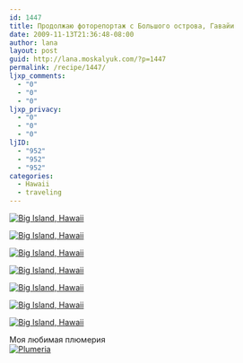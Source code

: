 ```yaml
---
id: 1447
title: Продолжаю фоторепортаж с Большого острова, Гавайи
date: 2009-11-13T21:36:48-08:00
author: lana
layout: post
guid: http://lana.moskalyuk.com/?p=1447
permalink: /recipe/1447/
ljxp_comments:
  - "0"
  - "0"
  - "0"
ljxp_privacy:
  - "0"
  - "0"
  - "0"
ljID:
  - "952"
  - "952"
  - "952"
categories:
  - Hawaii
  - traveling
---
```

<a class="flickr-image alignnone" title="Big Island, Hawaii" href="http://www.flickr.com/photos/67405678@N00/4096951239/" target="_blank"><img src="http://farm3.static.flickr.com/2795/4096951239_0e42e0ee99.jpg" alt="Big Island, Hawaii" /></a>

<a class="flickr-image alignnone" title="Big Island, Hawaii" href="http://www.flickr.com/photos/67405678@N00/4097709264/" target="_blank"><img src="http://farm3.static.flickr.com/2775/4097709264_5ea1182392.jpg" alt="Big Island, Hawaii" /></a>

<a class="flickr-image alignnone" title="Big Island, Hawaii" href="http://www.flickr.com/photos/67405678@N00/4096950775/" target="_blank"><img src="http://farm3.static.flickr.com/2631/4096950775_c222c35d5a.jpg" alt="Big Island, Hawaii" /></a>

<a class="flickr-image alignnone" title="Big Island, Hawaii" href="http://www.flickr.com/photos/67405678@N00/4096953503/" target="_blank"><img src="http://farm3.static.flickr.com/2739/4096953503_a7565c2174.jpg" alt="Big Island, Hawaii" /></a>

<a class="flickr-image alignnone" title="Big Island, Hawaii" href="http://www.flickr.com/photos/67405678@N00/4096957673/" target="_blank"><img src="http://farm3.static.flickr.com/2700/4096957673_94b8e16cc0.jpg" alt="Big Island, Hawaii" /></a>

<a class="flickr-image alignnone" title="Big Island, Hawaii" href="http://www.flickr.com/photos/67405678@N00/4097716270/" target="_blank"><img src="http://farm3.static.flickr.com/2750/4097716270_6880de7427.jpg" alt="Big Island, Hawaii" /></a>

<a class="flickr-image alignnone" title="Big Island, Hawaii" href="http://www.flickr.com/photos/67405678@N00/4097721668/" target="_blank"><img src="http://farm3.static.flickr.com/2758/4097721668_3eed5e3462.jpg" alt="Big Island, Hawaii" /></a>

Моя любимая плюмерия  
<a class="flickr-image alignnone" title="Plumeria" href="http://www.flickr.com/photos/67405678@N00/4097712414/" target="_blank"><img src="http://farm3.static.flickr.com/2617/4097712414_0a4ec40703.jpg" alt="Plumeria" /></a>
